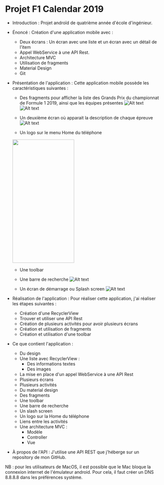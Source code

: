 # Projet F1 Calendar 2019

- Introduction :
Projet androïd de quatrième année d'école d'ingénieur. 

- Énoncé :
  Création d'une application mobile avec :
  - Deux écrans : Un écran avec une liste et un écran avec un détail de l’item
  - Appel WebService à une API Rest.
  - Architecture MVC
  - Utilisation de fragments
  - Material Design
  - Git
  
- Présentation de l'application :
  Cette application mobile possède les caractéristiques suivantes :
  - Des fragments pour afficher la liste des Grands Prix du championnat de Formule 1 2019, ainsi que les équipes présentes
  ![Alt text](https://github.com/William-Henry/Projet-4A/blob/master/Screenshot_1576525995.png)
  ![Alt text](https://github.com/William-Henry/Projet-4A/blob/master/Screenshot_1576526000.png)
  
  - Un deuxième écran où apparait la description de chaque épreuve
  ![Alt text](https://github.com/William-Henry/Projet/blob/master/Screenshot_1553638343.png)
  
  - Un logo sur le menu Home du téléphone
  <img src="https://github.com/William-Henry/Projet-4A/blob/master/Screenshot_1576526060.png" width="200" height="400" />
  
  - Une toolbar
  - Une barre de recherche
  ![Alt text](https://github.com/William-Henry/Projet-4A/blob/master/Screenshot_1576526016.png)
  
  - Un écran de démarrage ou Splash screen
  ![Alt text](https://github.com/William-Henry/Projet-4A/blob/master/Screenshot_1576526042.png)
  
  
- Réalisation de l'application :
  Pour réaliser cette application, j'ai réaliser les étapes suivantes :
  - Création d'une RecyclerView
  - Trouver et utiliser une API Rest
  - Création de plusieurs activités pour avoir plusieurs écrans
  - Création et utilisation de fragments
  - Création et utilisation d'une toolbar
  
  
  
- Ce que contient l'application :
  - Du design
  - Une liste avec RecyclerView :
    - Des informations textes
    - Des images
  - La mise en place d'un appel WebService à une API Rest
  - Plusieurs écrans
  - Plusieurs activités
  - Du material design
  - Des fragments
  - Une toolbar
  - Une barre de recherche
  - Un slash screen
  - Un logo sur la Home du téléphone
  - Liens entre les activités
  - Une architecture MVC :
    - Modèle
    - Controller
    - Vue
  


- À propos de l'API :
  J'utilise une API REST que j'héberge sur un repository de mon GitHub.


NB : pour les utilisateurs de MacOS, il est possible que le Mac bloque la connexion internet de l'émulateur android. Pour cela, il faut créer un DNS 8.8.8.8 dans les préférences système.
